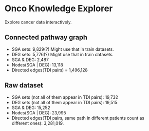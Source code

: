 # Onco Knowledge Explorer
Explore cancer data interactively.

## Connected pathway graph
* SGA sets: 9,829(?) Might use that in train datasets.
* DEG sets: 5,776(?) Might use that in train datasets.
* SGA & DEG: 2,487
* Nodes(SGA | DEG): 13,118
* Directed edges(TDI pairs) = 1,496,128

## Raw dataset
* SGA sets (not all of them appear in TDI pairs): 19,732
* DEG sets (not all of them appear in TDI pairs): 19,515
* SGA & DEG: 15,252
* Nodes(SGA | DEG): 23,995
* Directed edges(TDI pairs, same path in different patients count as different ones): 3,281,019.
